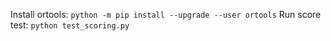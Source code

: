 
Install ortools: `python -m pip install --upgrade --user ortools`
Run score test: `python test_scoring.py`
